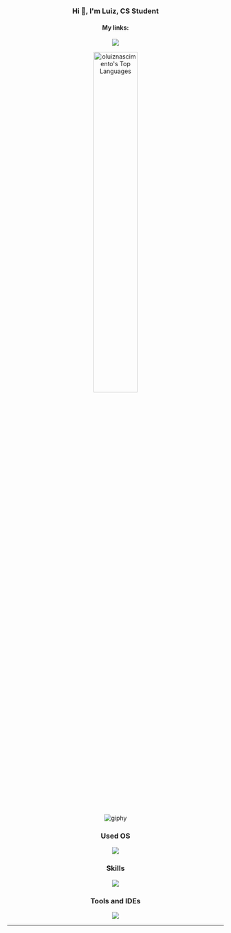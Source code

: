 <h3 align="center">Hi 👋, I'm Luiz, CS Student</h3>

<h4 align="center">My links:</h4>
<p align="center">
  <a href="https://www.linkedin.com/in/luiz-nascimento-b5a53029a/">
    <img src="https://img.shields.io/badge/LinkedIn-0077B5?style=for-the-badge&logo=linkedin&logoColor=white" />
  </a>
</p>

<p align="center">
    <img src="https://github-readme-stats.vercel.app/api/top-langs/?username=oluiznascimento&theme=vision-friendly-dark&show_icons=true&hide_border=false&layout=compact" alt="oluiznascimento's Top Languages" style="display: inline-block; width: 45%;" />
  </span>
</p>

<p align="center">
  <img src="https://github.com/oluiznascimento/oluiznascimento/assets/142462703/ee7c584d-a749-4bba-8595-cbffd4807c99" alt="giphy" />
</p>

<h3 align="center">Used OS</h3>
<p align="center">
  <a href="https://skillicons.dev">
    <img src="https://skillicons.dev/icons?i=arch" />
  </a>
</p>

<h3 align="center">Skills</h3>
<p align="center">
  <a href="https://skillicons.dev">
    <img src="https://skillicons.dev/icons?i=python,c,cpp,docker,bash,mysql" />
  </a>
</p>

<h3 align="center">Tools and IDEs</h3>
<p align="center">
  <a href="https://skillicons.dev">
    <img src="https://skillicons.dev/icons?i=git,github,obsidian,vscode" />
  </a>
</p>

<hr>
